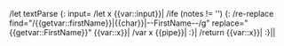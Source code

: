 /let textParse {: input=
	/let x {{var::input}}|
	/ife (notes != '') {:
		/re-replace find="/{{getvar::firstName}}\|{\{char}}\|--FirstName--/g" replace="{\{getvar::FirstName}}" {{var::x}}|
		/var x {{pipe}}|
	:}|
	/return {{var::x}}|
:}||